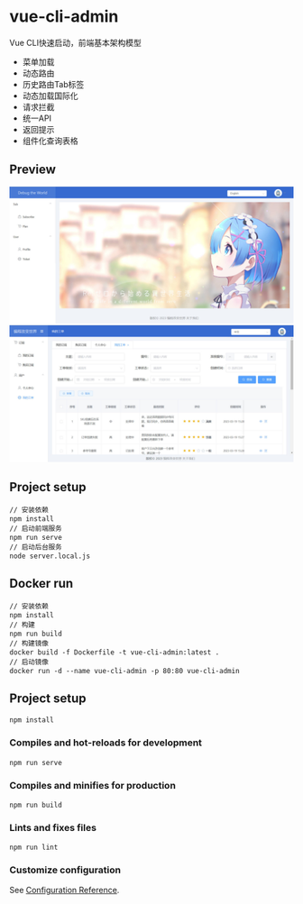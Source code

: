 # vue-cli-admin
Vue CLI快速启动，前端基本架构模型
- 菜单加载
- 动态路由
- 历史路由Tab标签
- 动态加载国际化
- 请求拦截
- 统一API
- 返回提示
- 组件化查询表格

## Preview
![demo0](./demo/demo0.jpg)
![demo1](./demo/demo1.jpg)

## Project setup
```
// 安装依赖
npm install
// 启动前端服务
npm run serve
// 启动后台服务
node server.local.js
```

## Docker run
```
// 安装依赖
npm install
// 构建
npm run build
// 构建镜像
docker build -f Dockerfile -t vue-cli-admin:latest .
// 启动镜像
docker run -d --name vue-cli-admin -p 80:80 vue-cli-admin
```

## Project setup
```
npm install
```

### Compiles and hot-reloads for development
```
npm run serve
```

### Compiles and minifies for production
```
npm run build
```

### Lints and fixes files
```
npm run lint
```

### Customize configuration
See [Configuration Reference](https://cli.vuejs.org/config/).
